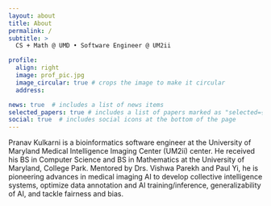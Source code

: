 ```yaml
---
layout: about
title: About
permalink: /
subtitle: >
  CS + Math @ UMD • Software Engineer @ UM2ii

profile:
  align: right
  image: prof_pic.jpg
  image_circular: true # crops the image to make it circular
  address:

news: true  # includes a list of news items
selected_papers: true # includes a list of papers marked as "selected={true}"
social: true  # includes social icons at the bottom of the page
---
```


Pranav Kulkarni is a bioinformatics software engineer at the University of Maryland Medical Intelligence Imaging Center (UM2ii) center. He received his BS in Computer Science and BS in Mathematics at the University of Maryland, College Park. Mentored by Drs. Vishwa Parekh and Paul Yi, he is pioneering advances in medical imaging AI to develop collective intelligence systems, optimize data annotation and AI training/inference, generalizability of AI, and tackle fairness and bias.
